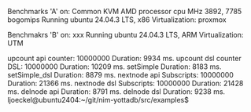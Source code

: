 Benchmarks 'A' on:
Common KVM AMD processor cpu MHz 3892, 7785 bogomips
Running ubuntu 24.04.3 LTS, x86
Virtualization: proxmox

Benchmakrs 'B' on:
xxx
Running ubuntu 24.04.3 LTS, ARM
Virtualization: UTM

upcount api
counter: 10000000
Duration: 9934 ms.
upcount dsl
counter DSL: 10000000
Duration: 10209 ms.
setSimple
Duration: 8183 ms.
setSimple_dsl
Duration: 8879 ms.
nextnode api
Subscripts: 10000000
Duration: 21366 ms.
nextnode dsl
Subscripts: 10000000
Duration: 21428 ms.
delnode api
Duration: 8791 ms.
delnode dsl
Duration: 9238 ms.
ljoeckel@ubuntu2404:~/git/nim-yottadb/src/examples$ 